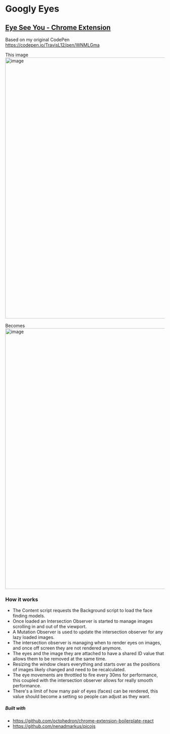 # Googly Eyes

## [Eye See You - Chrome Extension](https://chromewebstore.google.com/detail/eye-see-you/meggkmlcgnjmlfflpfgolmfdaehoclia)

Based on my original CodePen https://codepen.io/TravisL12/pen/WNMLGma

This image
<img width="825" alt="image" src="https://github.com/TravisL12/googly_eyes/assets/2141322/9f53204e-5fe7-46c8-8ea6-cb5d2f88742f">

Becomes
<img width="824" alt="image" src="https://github.com/TravisL12/googly_eyes/assets/2141322/9a139508-63b8-47b3-ae24-02d2c54e642d">



### How it works

- The Content script requests the Background script to load the face finding models.
- Once loaded an Intersection Observer is started to manage images scrolling in and out of the viewport.
- A Mutation Observer is used to update the intersection observer for any lazy loaded images.
- The intersection observer is managing when to render eyes on images, and once off screen they are not rendered anymore.
- The eyes and the image they are attached to have a shared ID value that allows them to be removed at the same time.
- Resizing the window clears everything and starts over as the positions of images likely changed and need to be recalculated.
- The eye movements are throttled to fire every 30ms for performance, this coupled with the intersection observer allows for really smooth performance.
- There's a limit of how many pair of eyes (faces) can be rendered, this value should become a setting so people can adjust as they want.

##### Built with
* https://github.com/octohedron/chrome-extension-boilerplate-react
* https://github.com/nenadmarkus/picojs
